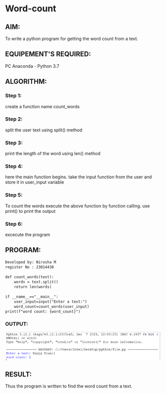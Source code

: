 # Word-count
## AIM:
To write a python program for getting the word count from a text.
## EQUIPEMENT'S REQUIRED: 
PC
Anaconda - Python 3.7
## ALGORITHM: 
### Step 1:
 create a function name count_words
### Step 2: 
 split the user text using split() method
### Step 3: 
print the length of the word using len() method
### Step 4:  
here the main function begins. take the input function from the user and store it in user_input variable
### Step 5: 
To count the words execute the above function by function calling. use print() to print the output
### Step 6: 
excecute the program
## PROGRAM:
```
Developed by: Nirosha M
register No : 23014438

def count_words(text):
    words = text.split()
    return len(words)

if __name__=="__main__":
    user_input=input("Enter a text:")
    word_count=count_words(user_input)
print(f"word count: {word_count}")

```
### OUTPUT:

![Alt text](<Annotation 2023-12-26 090843.png>)

## RESULT:
Thus the program is written to find the word count from a text.
